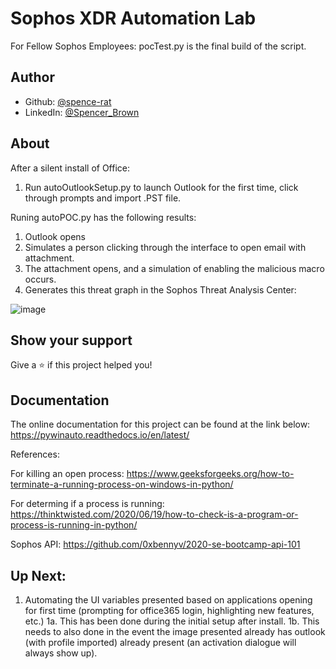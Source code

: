 # Sophos XDR Automation Lab

For Fellow Sophos Employees:
pocTest.py is the final build of the script.

## Author

* Github: [@spence-rat](https://github.com/spence-rat)
* LinkedIn: [@Spencer_Brown](https://www.linkedin.com/in/spencerbrowntx/)

## About
After a silent install of Office:
1. Run autoOutlookSetup.py to launch Outlook for the first time, click through prompts and import .PST file.

Runing autoPOC.py has the following results:
1. Outlook opens
2. Simulates a person clicking through the interface to open email with attachment.
3. The attachment opens, and a simulation of enabling the malicious macro occurs.
4. Generates this threat graph in the Sophos Threat Analysis Center:

![image](https://user-images.githubusercontent.com/82817752/153731681-ed1fcaff-6247-4ccc-96ba-2184e9c3e72a.png)


## Show your support

Give a ⭐️ if this project helped you!

## Documentation
The online documentation for this project can be found at the link below:
https://pywinauto.readthedocs.io/en/latest/

References:

For killing an open process: https://www.geeksforgeeks.org/how-to-terminate-a-running-process-on-windows-in-python/

For determing if a process is running: https://thinktwisted.com/2020/06/19/how-to-check-is-a-program-or-process-is-running-in-python/

Sophos API: https://github.com/0xbennyv/2020-se-bootcamp-api-101

## Up Next:
1. Automating the UI variables presented based on applications opening for first time (prompting for office365 login, highlighting new features, etc.)
  1a. This has been done during the initial setup after install.
  1b. This needs to also done in the event the image presented already has outlook (with profile imported) already present (an activation dialogue will always show    up).




